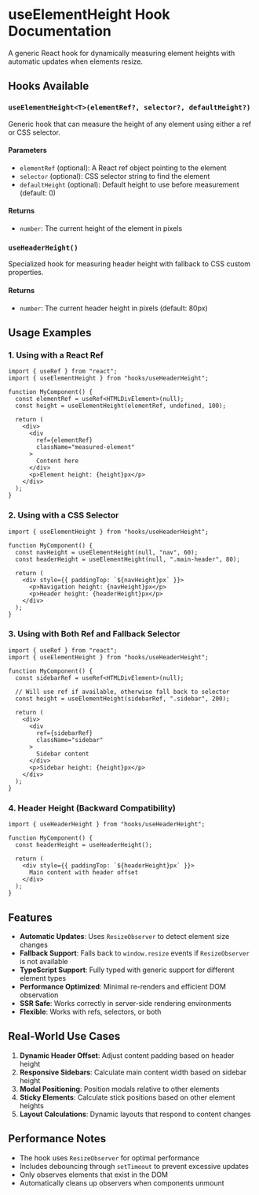 # useElementHeight Hook Documentation

A generic React hook for dynamically measuring element heights with automatic updates when elements resize.

## Hooks Available

### `useElementHeight<T>(elementRef?, selector?, defaultHeight?)`

Generic hook that can measure the height of any element using either a ref or CSS selector.

#### Parameters

- `elementRef` (optional): A React ref object pointing to the element
- `selector` (optional): CSS selector string to find the element
- `defaultHeight` (optional): Default height to use before measurement (default: 0)

#### Returns

- `number`: The current height of the element in pixels

### `useHeaderHeight()`

Specialized hook for measuring header height with fallback to CSS custom properties.

#### Returns

- `number`: The current header height in pixels (default: 80px)

## Usage Examples

### 1. Using with a React Ref

```tsx
import { useRef } from "react";
import { useElementHeight } from "hooks/useHeaderHeight";

function MyComponent() {
  const elementRef = useRef<HTMLDivElement>(null);
  const height = useElementHeight(elementRef, undefined, 100);

  return (
    <div>
      <div
        ref={elementRef}
        className="measured-element"
      >
        Content here
      </div>
      <p>Element height: {height}px</p>
    </div>
  );
}
```

### 2. Using with a CSS Selector

```tsx
import { useElementHeight } from "hooks/useHeaderHeight";

function MyComponent() {
  const navHeight = useElementHeight(null, "nav", 60);
  const headerHeight = useElementHeight(null, ".main-header", 80);

  return (
    <div style={{ paddingTop: `${navHeight}px` }}>
      <p>Navigation height: {navHeight}px</p>
      <p>Header height: {headerHeight}px</p>
    </div>
  );
}
```

### 3. Using with Both Ref and Fallback Selector

```tsx
import { useRef } from "react";
import { useElementHeight } from "hooks/useHeaderHeight";

function MyComponent() {
  const sidebarRef = useRef<HTMLDivElement>(null);

  // Will use ref if available, otherwise fall back to selector
  const height = useElementHeight(sidebarRef, ".sidebar", 200);

  return (
    <div>
      <div
        ref={sidebarRef}
        className="sidebar"
      >
        Sidebar content
      </div>
      <p>Sidebar height: {height}px</p>
    </div>
  );
}
```

### 4. Header Height (Backward Compatibility)

```tsx
import { useHeaderHeight } from "hooks/useHeaderHeight";

function MyComponent() {
  const headerHeight = useHeaderHeight();

  return (
    <div style={{ paddingTop: `${headerHeight}px` }}>
      Main content with header offset
    </div>
  );
}
```

## Features

- **Automatic Updates**: Uses `ResizeObserver` to detect element size changes
- **Fallback Support**: Falls back to `window.resize` events if `ResizeObserver` is not available
- **TypeScript Support**: Fully typed with generic support for different element types
- **Performance Optimized**: Minimal re-renders and efficient DOM observation
- **SSR Safe**: Works correctly in server-side rendering environments
- **Flexible**: Works with refs, selectors, or both

## Real-World Use Cases

1. **Dynamic Header Offset**: Adjust content padding based on header height
2. **Responsive Sidebars**: Calculate main content width based on sidebar height
3. **Modal Positioning**: Position modals relative to other elements
4. **Sticky Elements**: Calculate stick positions based on other element heights
5. **Layout Calculations**: Dynamic layouts that respond to content changes

## Performance Notes

- The hook uses `ResizeObserver` for optimal performance
- Includes debouncing through `setTimeout` to prevent excessive updates
- Only observes elements that exist in the DOM
- Automatically cleans up observers when components unmount
